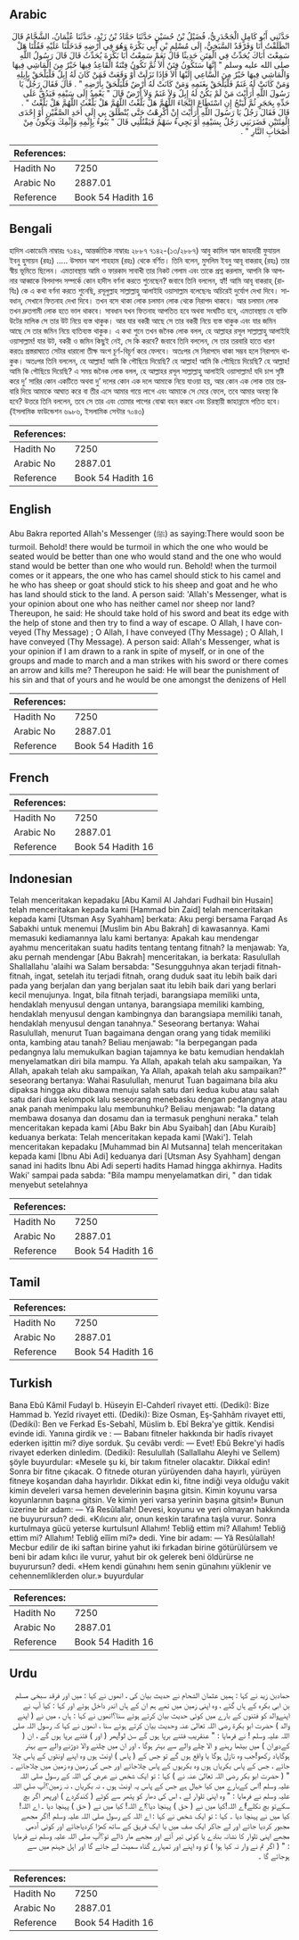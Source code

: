 ## Arabic


<div dir="rtl" lang="ar" style={{fontSize:'larger',backgroundColor:'#f8f9fa',padding:20}}>
حَدَّثَنِي أَبُو كَامِلٍ الْجَحْدَرِيُّ، فُضَيْلُ بْنُ حُسَيْنٍ حَدَّثَنَا حَمَّادُ بْنُ زَيْدٍ، حَدَّثَنَا عُثْمَانُ، الشَّحَّامُ قَالَ انْطَلَقْتُ أَنَا وَفَرْقَدٌ السَّبَخِيُّ، إِلَى مُسْلِمِ بْنِ أَبِي بَكْرَةَ وَهُوَ فِي أَرْضِهِ فَدَخَلْنَا عَلَيْهِ فَقُلْنَا هَلْ سَمِعْتَ أَبَاكَ يُحَدِّثُ فِي الْفِتَنِ حَدِيثًا قَالَ نَعَمْ سَمِعْتُ أَبَا بَكْرَةَ يُحَدِّثُ قَالَ قَالَ رَسُولُ اللَّهِ صلى الله عليه وسلم ‏"‏ إِنَّهَا سَتَكُونُ فِتَنٌ أَلاَ ثُمَّ تَكُونُ فِتْنَةٌ الْقَاعِدُ فِيهَا خَيْرٌ مِنَ الْمَاشِي فِيهَا وَالْمَاشِي فِيهَا خَيْرٌ مِنَ السَّاعِي إِلَيْهَا أَلاَ فَإِذَا نَزَلَتْ أَوْ وَقَعَتْ فَمَنْ كَانَ لَهُ إِبِلٌ فَلْيَلْحَقْ بِإِبِلِهِ وَمَنْ كَانَتْ لَهُ غَنَمٌ فَلْيَلْحَقْ بِغَنَمِهِ وَمَنْ كَانَتْ لَهُ أَرْضٌ فَلْيَلْحَقْ بِأَرْضِهِ ‏"‏ ‏.‏ قَالَ فَقَالَ رَجُلٌ يَا رَسُولَ اللَّهِ أَرَأَيْتَ مَنْ لَمْ يَكُنْ لَهُ إِبِلٌ وَلاَ غَنَمٌ وَلاَ أَرْضٌ قَالَ ‏"‏ يَعْمِدُ إِلَى سَيْفِهِ فَيَدُقُّ عَلَى حَدِّهِ بِحَجَرٍ ثُمَّ لْيَنْجُ إِنِ اسْتَطَاعَ النَّجَاءَ اللَّهُمَّ هَلْ بَلَّغْتُ اللَّهُمَّ هَلْ بَلَّغْتُ اللَّهُمَّ هَلْ بَلَّغْتُ ‏"‏ ‏.‏ قَالَ فَقَالَ رَجُلٌ يَا رَسُولَ اللَّهِ أَرَأَيْتَ إِنْ أُكْرِهْتُ حَتَّى يُنْطَلَقَ بِي إِلَى أَحَدِ الصَّفَّيْنِ أَوْ إِحْدَى الْفِئَتَيْنِ فَضَرَبَنِي رَجُلٌ بِسَيْفِهِ أَوْ يَجِيءُ سَهْمٌ فَيَقْتُلُنِي قَالَ ‏"‏ يَبُوءُ بِإِثْمِهِ وَإِثْمِكَ وَيَكُونُ مِنْ أَصْحَابِ النَّارِ ‏"‏ ‏.‏
</div>
<div style={{backgroundColor:'#f8f9fa',padding:20, marginBottom: 10}}><table> <thead> <tr> <th>References:</th> <th></th> </tr> </thead> <tbody><tr><td>Hadith No</td><td>7250</td></tr><tr><td>Arabic No</td><td>2887.01</td></tr><tr><td>Reference</td><td>Book 54 Hadith 16</td></tr></tbody></table></div>

## Bengali


<div dir="ltr" lang="bn" style={{fontSize:'larger',backgroundColor:'#f8f9fa',padding:20}}>
হাদিস একাডেমি নাম্বারঃ ৭১৪২, আন্তর্জাতিক নাম্বারঃ ২৮৮৭ ৭১৪২-(১৩/২৮৮৭) আবু কামিল আল জাহদারী ফুযায়ল ইবনু হুসায়ন (রহঃ) ..... উসমান আশ শাহহাম (রহঃ) থেকে বর্ণিত। তিনি বলেন, মুসলিম ইবনু আবূ বাকরাহ্ (রহঃ) তার স্বীয় ভূমিতে ছিলেন। এমতাবস্থায় আমি ও ফারকাদ সাবাখী তার নিকট গেলাম এবং তাকে প্রশ্ন করলাম, আপনি কি আপনার আব্বাকে বিপদাপদ সম্পর্কে কোন হাদীস বর্ণনা করতে শুনেছেন? জবাবে তিনি বললেন, হ্যাঁ! আমি আবূ বাকরাহ্ (রাযিঃ) কে এ কথা বর্ণনা করতে শুনেছি, রসূলুল্লাহ সাল্লাল্লাহু আলাইহি ওয়াসাল্লাম বলেছেনঃ অচিরেই দুর্যোগ দেখা দিবে। সাবধান, সেখানে ফিতনাহ দেখা দিবে। তখন বসে থাকা লোক চলমান লোক থেকে নিরাপদ থাকবে। আর চলমান লোক তখন দ্রুতগামী লোক হতে ভাল থাকবে। সাবধান যখন ফিতনাহ আপতিত হবে অথবা সংঘটিত হবে, এমতাবস্থায় যে ব্যক্তি উটের মালিক সে তার উট নিয়ে ব্যস্ত থাকুক। আর যার বকরী আছে সে তার বকরী নিয়ে ব্যস্ত থাকুক এবং যার জমিন আছে সে তার জমিন নিয়ে ব্যতিব্যস্ত থাকুক। এ কথা শুনে তখন জনৈক লোক বলল, হে আল্লাহর রসূল সাল্লাল্লাহু আলাইহি ওয়াসাল্লাম! যার উট, বকরী ও জমিন কিছুই নেই, সে কি করবে? জবাবে তিনি বললেন, সে তার তরবারি হাতে ধারণ করতঃ প্রস্তরাঘাতে সেটার ধারালো তীক্ষ অংশ চূর্ণ-বিচূর্ণ করে ফেলবে। অতঃপর সে নিরাপদে থাকা সম্ভব হলে নিরাপদে থাকুক। অতঃপর তিনি বললেন, হে আল্লাহ! আমি কি পৌছিয়ে দিয়েছি? হে আল্লাহ! আমি কি পৌছিয়ে দিয়েছি? হে আল্লাহ! আমি কি পৌছিয়ে দিয়েছি? এ সময় জনৈক লোক বলল, হে আল্লাহর রসূল সাল্লাল্লাহু আলাইহি ওয়াসাল্লাম! যদি চাপ সৃষ্টি করে দু’ সারির কোন একটিতে অথবা দু’ দলের কোন এক দলে আমাকে নিয়ে যাওয়া হয়, আর কোন এক লোক তার তরবারি দিয়ে আমাকে আঘাত করে বা তীর এসে আমার গায়ে লাগে এবং আমাকে সে মেরে ফেলে, তবে আমার অবস্থা কি হবে? উত্তরে তিনি বললেন, তবে সে তার এবং তোমার পাপের বোঝা বহন করবে এবং চিরস্থায়ী জাহান্নামে পতিত হবে। (ইসলামিক ফাউন্ডেশন ৬৯৮৬, ইসলামিক সেন্টার ৭০৪৩)
</div>
<div style={{backgroundColor:'#f8f9fa',padding:20, marginBottom: 10}}><table> <thead> <tr> <th>References:</th> <th></th> </tr> </thead> <tbody><tr><td>Hadith No</td><td>7250</td></tr><tr><td>Arabic No</td><td>2887.01</td></tr><tr><td>Reference</td><td>Book 54 Hadith 16</td></tr></tbody></table></div>

## English


<div dir="ltr" lang="en" style={{fontSize:'larger',backgroundColor:'#f8f9fa',padding:20}}>
Abu Bakra reported Allah's Messenger (ﷺ) as saying:There would soon be turmoil. Behold! there would be turmoil in which the one who would be seated would be better than one who would stand and the one who would stand would be better than one who would run. Behold! when the turmoil comes or it appears, the one who has camel should stick to his camel and he who has sheep or goat should stick to his sheep and goat and he who has land should stick to the land. A person said: 'Allah's Messenger, what is your opinion about one who has neither camel nor sheep nor land? Thereupon, he said: He should take hold of his sword and beat its edge with the help of stone and then try to find a way of escape. O Allah, I have conveyed (Thy Message) ; O Allah, I have conveyed (Thy Message) ; O Allah, I have conveyed (Thy Message). A person said: Allah's Messenger, what is your opinion if I am drawn to a rank in spite of myself, or in one of the groups and made to march and a man strikes with his sword or there comes an arrow and kills me? Thereupon he said: He will bear the punishment of his sin and that of yours and he would be one amongst the denizens of Hell
</div>
<div style={{backgroundColor:'#f8f9fa',padding:20, marginBottom: 10}}><table> <thead> <tr> <th>References:</th> <th></th> </tr> </thead> <tbody><tr><td>Hadith No</td><td>7250</td></tr><tr><td>Arabic No</td><td>2887.01</td></tr><tr><td>Reference</td><td>Book 54 Hadith 16</td></tr></tbody></table></div>

## French


<div dir="ltr" lang="fr" style={{fontSize:'larger',backgroundColor:'#f8f9fa',padding:20}}>

</div>
<div style={{backgroundColor:'#f8f9fa',padding:20, marginBottom: 10}}><table> <thead> <tr> <th>References:</th> <th></th> </tr> </thead> <tbody><tr><td>Hadith No</td><td>7250</td></tr><tr><td>Arabic No</td><td>2887.01</td></tr><tr><td>Reference</td><td>Book 54 Hadith 16</td></tr></tbody></table></div>

## Indonesian


<div dir="ltr" lang="id" style={{fontSize:'larger',backgroundColor:'#f8f9fa',padding:20}}>
Telah menceritakan kepadaku [Abu Kamil Al Jahdari Fudhail bin Husain] telah menceritakan kepada kami [Hammad bin Zaid] telah menceritakan kepada kami [Utsman Asy Syahham] berkata: Aku pergi bersama Farqad As Sabakhi untuk menemui [Muslim bin Abu Bakrah] di kawasannya. Kami memasuki kediamannya lalu kami bertanya: Apakah kau mendengar ayahmu menceritakan suatu hadits tentang tentang fitnah? Ia menjawab: Ya, aku pernah mendengar [Abu Bakrah] menceritakan, ia berkata: Rasulullah Shallallahu 'alaihi wa Salam bersabda: "Sesungguhnya akan terjadi fitnah-fitnah, ingat, setelah itu terjadi fitnah, orang duduk saat itu lebih baik dari pada yang berjalan dan yang berjalan saat itu lebih baik dari yang berlari kecil menujunya. Ingat, bila fitnah terjadi, barangsiapa memiliki unta, hendaklah menyusul dengan untanya, barangsiapa memiliki kambing, hendaklah menyusul dengan kambingnya dan barangsiapa memiliki tanah, hendaklah menyusul dengan tanahnya." Seseorang bertanya: Wahai Rasulullah, menurut Tuan bagaimana dengan orang yang tidak memiliki onta, kambing atau tanah? Beliau menjawab: "Ia berpegangan pada pedangnya lalu memukulkan bagian tajamnya ke batu kemudian hendaklah menyelamatkan diri bila mampu. Ya Allah, apakah telah aku sampaikan, Ya Allah, apakah telah aku sampaikan, Ya Allah, apakah telah aku sampaikan?" seseorang bertanya: Wahai Rasulullah, menurut Tuan bagaimana bila aku dipaksa hingga aku dibawa menuju salah satu dari kedua kubu atau salah satu dari dua kelompok lalu seseorang menebasku dengan pedangnya atau anak panah menimpaku lalu membunuhku? Beliau menjawab: "Ia datang membawa dosanya dan dosamu dan ia termasuk penghuni neraka." telah menceritakan kepada kami [Abu Bakr bin Abu Syaibah] dan [Abu Kuraib] keduanya berkata: Telah menceritakan kepada kami [Waki']. Telah menceritakan kepadaku [Muhammad bin Al Mutsanna] telah menceritakan kepada kami [Ibnu Abi Adi] keduanya dari [Utsman Asy Syahham] dengan sanad ini hadits Ibnu Abi Adi seperti hadits Hamad hingga akhirnya. Hadits Waki' sampai pada sabda: "Bila mampu menyelamatkan diri, " dan tidak menyebut setelahnya
</div>
<div style={{backgroundColor:'#f8f9fa',padding:20, marginBottom: 10}}><table> <thead> <tr> <th>References:</th> <th></th> </tr> </thead> <tbody><tr><td>Hadith No</td><td>7250</td></tr><tr><td>Arabic No</td><td>2887.01</td></tr><tr><td>Reference</td><td>Book 54 Hadith 16</td></tr></tbody></table></div>

## Tamil


<div dir="ltr" lang="ta" style={{fontSize:'larger',backgroundColor:'#f8f9fa',padding:20}}>

</div>
<div style={{backgroundColor:'#f8f9fa',padding:20, marginBottom: 10}}><table> <thead> <tr> <th>References:</th> <th></th> </tr> </thead> <tbody><tr><td>Hadith No</td><td>7250</td></tr><tr><td>Arabic No</td><td>2887.01</td></tr><tr><td>Reference</td><td>Book 54 Hadith 16</td></tr></tbody></table></div>

## Turkish


<div dir="ltr" lang="tr" style={{fontSize:'larger',backgroundColor:'#f8f9fa',padding:20}}>
Bana Ebû Kâmil Fudayl b. Hüseyin El-Cahderî rivayet etti. (Dediki): Bize Hammad b. Yezîd rivayet etti. (Dediki): Bize Osman, Eş-Şahhâm rivayet etti, (Dediki): Ben ve Ferkad Es-Sebahî, Müslim b. Ebî Bekra'ye gittik. Kendisi evinde idi. Yanına girdik ve : — Babanı fitneler hakkında bir hadîs rivayet ederken işittin mi? diye sorduk. Şu cevâbı verdi: — Evet! Ebû Bekre'yi hadîs rivayet ederken dinledim. (Dediki): Resulullah (Sallallahu Aleyhi ve Sellem) şöyle buyurdular: «Mesele şu ki, bir takım fitneler olacaktır. Dikkaî edin! Sonra bir fitne çıkacak. O fitnede oturan yürüyenden daha hayırlı, yürüyen fitneye koşandan daha hayırlıdır. Dikkat edin ki, fitne indiği veya olduğu vakit kimin develeri varsa hemen develerinin başına gitsin. Kimin koyunu varsa koyunlarının başına gitsin. Ve kimin yeri varsa yerinin başına gitsin!» Bunun üzerine bir adam: — Yâ Resûlallah! Devesi, koyunu ve yeri olmayan hakkında ne buyurursun? dedi. «Kılıcını alır, onun keskin tarafına taşla vurur. Sonra kurtulmaya gücü yeterse kurtulsunl Allahım! Tebliğ ettim mi? Allahım! Tebliğ ettim mi? Allahım! Tebliğ eîîim mi?» dedi. Yine bir adam: — Yâ Resûlallah! Mecbur edilir de iki saftan birine yahut iki fırkadan birine götürülürsem ve beni bir adam kılıcı ile vurur, yahut bir ok gelerek beni öldürürse ne buyurursun? dedi. «Hem kendi günahını hem senin günahını yüklenir ve cehennemliklerden olur.» buyurdular
</div>
<div style={{backgroundColor:'#f8f9fa',padding:20, marginBottom: 10}}><table> <thead> <tr> <th>References:</th> <th></th> </tr> </thead> <tbody><tr><td>Hadith No</td><td>7250</td></tr><tr><td>Arabic No</td><td>2887.01</td></tr><tr><td>Reference</td><td>Book 54 Hadith 16</td></tr></tbody></table></div>

## Urdu


<div dir="rtl" lang="ur" style={{fontSize:'larger',backgroundColor:'#f8f9fa',padding:20}}>
حمادبن زید نے کہا : ہمیں عثمان الشحام نے حدیث بیان کی ، انھوں نے کہا : میں اور فرقد سبخی مسلم بن ابی بکرہ کے ہاں گئے ، وہ اپنی زمین میں تھے ہم ان کے ہاں اندر داخل ہوئے اور کہا : کیا آپ نے اپنےوالد کو فتنوں کے بارے میں کوئی حدیث بیان کرتے ہوئے سنا؟انھوں نے کہا : ہاں ، میں نے ( اپنے والد ) حضرت ابو بکرۃ رضی اللہ تعالیٰ عنہ وحدیث بیان کرتے ہوئے سنا ، انھوں نے کہا کہ رسول اللہ صلی اللہ علیہ وسلم ! نے فرمایا : " عنقریب فتنے برپا ہوں گے سن لو!پھر ( اور ) فتنے برپا ہوں گے ، ان ( کےدوران ) میں بیٹھا رہنے و الا چلے والے سے بہتر ہوگا ، اور ان میں چلنے والا دوڑنے والے سے بہتر ہوگایاد رکھو!جب وہ نازل ہوگا یا واقع ہوں گے تو جس کے ( پاس ) اونٹ ہوں وہ اپنے اونٹوں کے پاس چلا جائے ، جس کے پاس بکریاں ہوں وہ بکریوں کے پاس چلاجائے اور جس کی زمین وہ زمین میں چلاجائے ۔ " ( حضرت ابو بکر رضی اللہ تعالیٰ عنہ نے ) کہا : تو ایک شخص نے عرض کی اللہ کے رسول صلی اللہ علیہ وسلم !اس کےبارے میں کیا خیال ہے جس کے پاس یہ اونٹ ہوں ، نہ بکریاں ، نہ زمین؟آپ صلی اللہ علیہ وسلم نے فرمایا : " وہ اپنی تلوار لے ، اس کی دھار کو پتھر سے کوٹے ( کندکردے ) اورپھر اگر بچ سکےتو بچ نکلے!اے اللہ!کیا میں نے ( حق ) پہنچا دیا؟اے اللہ! کیا میں نے ( حق ) پہنچا دیا ۔ اے اللہ! کیا میں نے پہنچا دیا ۔ کہا : تو ایک شخص نے کہا : اے اللہ کے رسول صلی اللہ علیہ وسلم !اگر مجھے مجبور کردیا جائے اور لے جاکر ایک صف میں یا ایک فریق کے ساتھ کھڑا کردیاجائے اور کوئی آدمی مجھے اپنی تلوار کا نشانہ بنادے یا کوئی تیر آئے اور مجھے مار ڈالے تو؟آپ صلی اللہ علیہ وسلم نے فرمایا : " ( اگر تم نے وار نہ کیا ہوا ) تو وہ اپنے اور تمہارے گناہ سمیٹ لے جائے گا اور اہل جہنم میں سے ہوجائے گا ۔
</div>
<div style={{backgroundColor:'#f8f9fa',padding:20, marginBottom: 10}}><table> <thead> <tr> <th>References:</th> <th></th> </tr> </thead> <tbody><tr><td>Hadith No</td><td>7250</td></tr><tr><td>Arabic No</td><td>2887.01</td></tr><tr><td>Reference</td><td>Book 54 Hadith 16</td></tr></tbody></table></div>